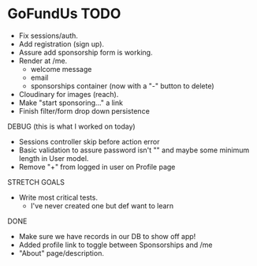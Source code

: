 # GoFundUs TODO

* Fix sessions/auth.
* Add registration (sign up).
* Assure add sponsorship form is working.
* Render at /me. 
    - welcome message
    - email
    - sponsorships container (now with a "-" button to delete)
* Cloudinary for images (reach).
* Make "start sponsoring..." a link
* Finish filter/form drop down persistence

DEBUG (this is what I worked on today)
* Sessions controller skip before action error
* Basic validation to assure password isn't "" and maybe some minimum length in User model.
* Remove "+" from logged in user on Profile page

STRETCH GOALS
* Write most critical tests.
    - I've never created one but def want to learn

DONE
* Make sure we have records in our DB to show off app!
* Added profile link to toggle between Sponsorships and /me
* "About" page/description.


